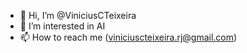 - 👋 Hi, I’m @ViniciusCTeixeira
- 👀 I’m interested in AI
- 📫 How to reach me (viniciuscteixeira.rj@gmail.com)

<!---
ViniciusCTeixeira/ViniciusCTeixeira is a ✨ special ✨ repository because its `README.md` (this file) appears on your GitHub profile.
You can click the Preview link to take a look at your changes.
--->
